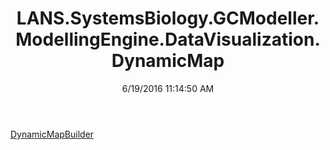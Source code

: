 ﻿---
title: LANS.SystemsBiology.GCModeller.ModellingEngine.DataVisualization.DynamicMap
date: 6/19/2016 11:14:50 AM
---

[DynamicMapBuilder](T-LANS.SystemsBiology.GCModeller.ModellingEngine.DataVisualization.DynamicMap.DynamicMapBuilder.html)

